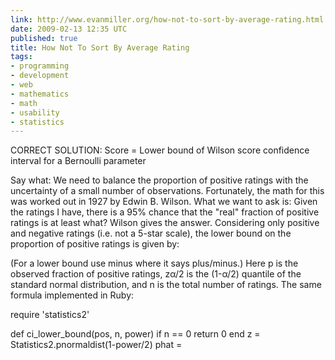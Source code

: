```yaml
---
link: http://www.evanmiller.org/how-not-to-sort-by-average-rating.html
date: 2009-02-13 12:35 UTC
published: true
title: How Not To Sort By Average Rating
tags:
- programming
- development
- web
- mathematics
- math
- usability
- statistics
---
```


CORRECT SOLUTION: Score = Lower bound of Wilson score confidence interval for a Bernoulli parameter

Say what: We need to balance the proportion of positive ratings with the uncertainty of a small number of observations. Fortunately, the math for this was worked out in 1927 by Edwin B. Wilson. What we want to ask is: Given the ratings I have, there is a 95% chance that the "real" fraction of positive ratings is at least what? Wilson gives the answer. Considering only positive and negative ratings (i.e. not a 5-star scale), the lower bound on the proportion of positive ratings is given by:

(For a lower bound use minus where it says plus/minus.) Here p is the observed fraction of positive ratings, zα/2 is the (1-α/2) quantile of the standard normal distribution, and n is the total number of ratings. The same formula implemented in Ruby:


require 'statistics2'

def ci_lower_bound(pos, n, power)
    if n == 0
        return 0
    end
    z = Statistics2.pnormaldist(1-power/2)
    phat =
